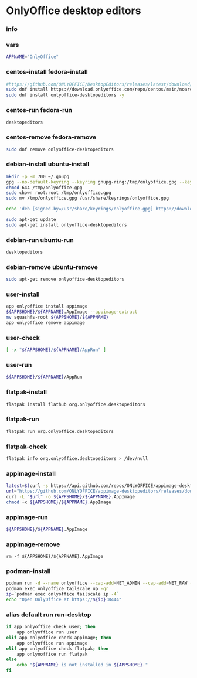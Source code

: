 # OnlyOffice desktop editors

### info

### vars
```sh
APPNAME="OnlyOffice"
```

### centos-install fedora-install
```sh
#https://github.com/ONLYOFFICE/DesktopEditors/releases/latest/download/onlyoffice-desktopeditors.x86_64.rpm
sudo dnf install https://download.onlyoffice.com/repo/centos/main/noarch/onlyoffice-repo.noarch.rpm
sudo dnf install onlyoffice-desktopeditors -y
```

### centos-run fedora-run
```sh
desktopeditors
```

### centos-remove fedora-remove
```sh
sudo dnf remove onlyoffice-desktopeditors
```

### debian-install ubuntu-install
```sh
mkdir -p -m 700 ~/.gnupg
gpg --no-default-keyring --keyring gnupg-ring:/tmp/onlyoffice.gpg --keyserver hkp://keyserver.ubuntu.com:80 --recv-keys CB2DE8E5
chmod 644 /tmp/onlyoffice.gpg
sudo chown root:root /tmp/onlyoffice.gpg
sudo mv /tmp/onlyoffice.gpg /usr/share/keyrings/onlyoffice.gpg

echo 'deb [signed-by=/usr/share/keyrings/onlyoffice.gpg] https://download.onlyoffice.com/repo/debian squeeze main' | sudo tee -a /etc/apt/sources.list.d/onlyoffice.list

sudo apt-get update
sudo apt-get install onlyoffice-desktopeditors
```

### debian-run ubuntu-run
```sh
desktopeditors
```

### debian-remove ubuntu-remove
```sh
sudo apt-get remove onlyoffice-desktopeditors
```

### user-install
```sh
app onlyoffice install appimage
${APPSHOME}/${APPNAME}.AppImage --appimage-extract
mv squashfs-root ${APPSHOME}/${APPNAME}
app onlyoffice remove appimage
```

### user-check
```sh
[ -x "${APPSHOME}/${APPNAME}/AppRun" ]
```

### user-run
```sh
${APPSHOME}/${APPNAME}/AppRun
```

### flatpak-install
```sh
flatpak install flathub org.onlyoffice.desktopeditors
```

### flatpak-run
```sh
flatpak run org.onlyoffice.desktopeditors
```

### flatpak-check
```sh
flatpak info org.onlyoffice.desktopeditors > /dev/null
```

### appimage-install
```sh
latest=$(curl -s https://api.github.com/repos/ONLYOFFICE/appimage-desktopeditors/releases/latest | grep '"tag_name":' | sed -E 's/.*"([^"]+)".*/\1/')
url="https://github.com/ONLYOFFICE/appimage-desktopeditors/releases/download/${latest}/DesktopEditors-x86_64.AppImage"
curl -L "$url" -o ${APPSHOME}/${APPNAME}.AppImage
chmod +x ${APPSHOME}/${APPNAME}.AppImage
```

### appimage-run
```sh
${APPSHOME}/${APPNAME}.AppImage
```

### appimage-remove
```
rm -f ${APPSHOME}/${APPNAME}.AppImage
```

### podman-install
```sh
podman run -d --name onlyoffice --cap-add=NET_ADMIN --cap-add=NET_RAW --device=/dev/net/tun --device=/dev/fuse ghcr.io/gbraad-apps/onlyoffice:latest
podman exec onlyoffice tailscale up -qr
ip=`podman exec onlyoffice tailscale ip -4`
echo "Open OnlyOffice at https://${ip}:8444"
```

### alias default run run-desktop
```sh
if app onlyoffice check user; then
    app onlyoffice run user
elif app onlyoffice check appimage; then
    app onlyoffice run appimage
elif app onlyoffice check flatpak; then
    app onlyooffice run flatpak
else
    echo "${APPNAME} is not installed in ${APPSHOME}."
fi
```
